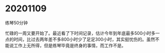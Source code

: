 # 20201109

练琴50分钟

忙碌的一周又要开始了。最近看了下时间记录，估计今年到年底最多500小时多一点的时间，比过去两年差不多800小时少了足足300小时，其实挺忧伤的。虽然不能说工作上无所得，但是练琴毕竟是终身的事情，而工作不是。
